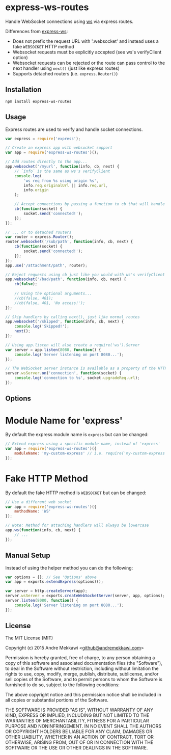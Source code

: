 # express-ws-routes #

Handle WebSocket connections using [ws](https://www.npmjs.com/package/ws) via express routes.

Differences from [express-ws](https://www.npmjs.com/package/express-ws):

  * Does not prefix the request URL with '.websocket' and instead uses a fake `WEBSOCKET` HTTP method
  * Websocket requests must be explicitly accepted (see ws's verifyClient option)
  * Websocket requests can be rejected or the route can pass control to the next handler using `next()` (just like express routes)
  * Supports detached routers (i.e. `express.Router()`)

## Installation ##

`npm install express-ws-routes`

## Usage ##

Express routes are used to verify and handle socket connections.

```javascript
var express = require('express');

// Create an express app with websocket support
var app = require('express-ws-routes')();

// Add routes directly to the app... 
app.websocket('/myurl', function(info, cb, next) {
	// `info` is the same as ws's verifyClient
	console.log(
		'ws req from %s using origin %s',
		info.req.originalUrl || info.req.url,
		info.origin
	);

	// Accept connections by passing a function to cb that will handle the connected websocket
	cb(function(socket) {
		socket.send('connected!');
	});
});

// ... or to detached routers
var router = express.Router();
router.websocket('/sub/path', function(info, cb, next) {
	cb(function(socket) {
		socket.send('connected!');
	});
});
app.use('/attachment/path', router);

// Reject requests using cb just like you would with ws's verifyClient
app.websocket('/bad/path', function(info, cb, next) {
	cb(false);
	
	// Using the optional arguments...
	//cb(false, 401);
	//cb(false, 401, 'No access!');
});

// Skip handlers by calling next(), just like normal routes
app.websocket('/skipped', function(info, cb, next) {
	console.log('Skipped!');
	next();
});

// Using app.listen will also create a require('ws').Server
var server = app.listen(8080, function() {
	console.log('Server listening on port 8080...');
});

// The WebSocket server instance is available as a property of the HTTP server
server.wsServer.on('connection', function(socket) {
	console.log('connection to %s', socket.upgradeReq.url);
});
```

## Options ##

# Module Name for 'express'

By default the express module name is `express` but can be changed:

```javascript
// Extend express using a specific module name, instead of 'express'
var app = require('express-ws-routes')({
	moduleName: 'my-custom-express' // i.e. require('my-custom-express')
});
```

# Fake HTTP Method

By default the fake HTTP method is `WEBSOCKET` but can be changed:

```javascript
// Use a different web socket
var app = require('express-ws-routes')({
	methodName: 'WS'
});

// Note: Method for attaching handlers will always be lowercase
app.ws(function(info, cb, next) {
	// ...
});
```

## Manual Setup ##

Instead of using the helper method you can do the following:

```javascript
var options = {}; // See 'Options' above
var app = exports.extendExpress(options)();

var server = http.createServer(app);
server.wsServer = exports.createWebSocketServer(server, app, options);
server.listen(8080, function() {
	console.log('Server listening on port 8080...');
});
```

## License ##

The MIT License (MIT)

Copyright (c) 2015 Andre Mekkawi &lt;github@andremekkawi.com&gt;

Permission is hereby granted, free of charge, to any person obtaining a copy
of this software and associated documentation files (the "Software"), to deal
in the Software without restriction, including without limitation the rights
to use, copy, modify, merge, publish, distribute, sublicense, and/or sell
copies of the Software, and to permit persons to whom the Software is
furnished to do so, subject to the following conditions:

The above copyright notice and this permission notice shall be included in
all copies or substantial portions of the Software.

THE SOFTWARE IS PROVIDED "AS IS", WITHOUT WARRANTY OF ANY KIND, EXPRESS OR
IMPLIED, INCLUDING BUT NOT LIMITED TO THE WARRANTIES OF MERCHANTABILITY,
FITNESS FOR A PARTICULAR PURPOSE AND NONINFRINGEMENT. IN NO EVENT SHALL THE
AUTHORS OR COPYRIGHT HOLDERS BE LIABLE FOR ANY CLAIM, DAMAGES OR OTHER
LIABILITY, WHETHER IN AN ACTION OF CONTRACT, TORT OR OTHERWISE, ARISING FROM,
OUT OF OR IN CONNECTION WITH THE SOFTWARE OR THE USE OR OTHER DEALINGS IN
THE SOFTWARE.
